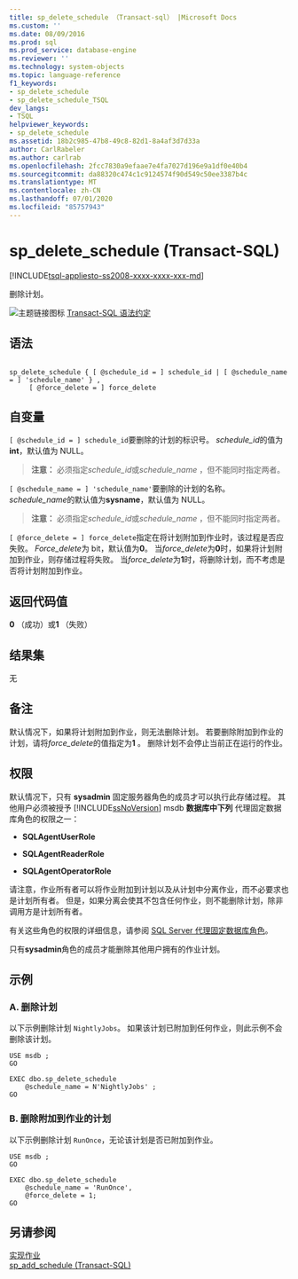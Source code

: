 ```yaml
---
title: sp_delete_schedule （Transact-sql） |Microsoft Docs
ms.custom: ''
ms.date: 08/09/2016
ms.prod: sql
ms.prod_service: database-engine
ms.reviewer: ''
ms.technology: system-objects
ms.topic: language-reference
f1_keywords:
- sp_delete_schedule
- sp_delete_schedule_TSQL
dev_langs:
- TSQL
helpviewer_keywords:
- sp_delete_schedule
ms.assetid: 18b2c985-47b8-49c8-82d1-8a4af3d7d33a
author: CarlRabeler
ms.author: carlrab
ms.openlocfilehash: 2fcc7830a9efaae7e4fa7027d196e9a1df0e40b4
ms.sourcegitcommit: da88320c474c1c9124574f90d549c50ee3387b4c
ms.translationtype: MT
ms.contentlocale: zh-CN
ms.lasthandoff: 07/01/2020
ms.locfileid: "85757943"
---
```

# <a name="sp_delete_schedule-transact-sql"></a>sp_delete_schedule (Transact-SQL)
[!INCLUDE[tsql-appliesto-ss2008-xxxx-xxxx-xxx-md](../../includes/applies-to-version/sqlserver.md)]

  删除计划。  
 
 ![主题链接图标](../../database-engine/configure-windows/media/topic-link.gif "“主题链接”图标") [Transact-SQL 语法约定](../../t-sql/language-elements/transact-sql-syntax-conventions-transact-sql.md)  
  
## <a name="syntax"></a>语法  
  
```  
  
sp_delete_schedule { [ @schedule_id = ] schedule_id | [ @schedule_name = ] 'schedule_name' } ,  
     [ @force_delete = ] force_delete  
```  
  
## <a name="arguments"></a>自变量  
`[ @schedule_id = ] schedule_id`要删除的计划的标识号。 *schedule_id*的值为**int**，默认值为 NULL。  
  
> **注意：** 必须指定*schedule_id*或*schedule_name* ，但不能同时指定两者。  
  
`[ @schedule_name = ] 'schedule_name'`要删除的计划的名称。 *schedule_name*的默认值为**sysname**，默认值为 NULL。  
  
> **注意：** 必须指定*schedule_id*或*schedule_name* ，但不能同时指定两者。  
  
`[ @force_delete = ] force_delete`指定在将计划附加到作业时，该过程是否应失败。 *Force_delete*为 bit，默认值为**0**。 当*force_delete*为**0**时，如果将计划附加到作业，则存储过程将失败。 当*force_delete*为**1**时，将删除计划，而不考虑是否将计划附加到作业。  
  
## <a name="return-code-values"></a>返回代码值  
 **0** （成功）或**1** （失败）  
  
## <a name="result-sets"></a>结果集  
 无  
  
## <a name="remarks"></a>备注  
 默认情况下，如果将计划附加到作业，则无法删除计划。 若要删除附加到作业的计划，请将*force_delete*的值指定为**1** 。 删除计划不会停止当前正在运行的作业。  
  
## <a name="permissions"></a>权限  
 默认情况下，只有 **sysadmin** 固定服务器角色的成员才可以执行此存储过程。 其他用户必须被授予 [!INCLUDE[ssNoVersion](../../includes/ssnoversion-md.md)] msdb **数据库中下列** 代理固定数据库角色的权限之一：  
  
-   **SQLAgentUserRole**  
  
-   **SQLAgentReaderRole**  
  
-   **SQLAgentOperatorRole**  
  
 请注意，作业所有者可以将作业附加到计划以及从计划中分离作业，而不必要求也是计划所有者。 但是，如果分离会使其不包含任何作业，则不能删除计划，除非调用方是计划所有者。  
  
 有关这些角色的权限的详细信息，请参阅 [SQL Server 代理固定数据库角色](../../ssms/agent/sql-server-agent-fixed-database-roles.md)。  
  
 只有**sysadmin**角色的成员才能删除其他用户拥有的作业计划。  
  
## <a name="examples"></a>示例  
  
### <a name="a-deleting-a-schedule"></a>A. 删除计划  
 以下示例删除计划 `NightlyJobs`。 如果该计划已附加到任何作业，则此示例不会删除该计划。  
  
```  
USE msdb ;  
GO  
  
EXEC dbo.sp_delete_schedule  
    @schedule_name = N'NightlyJobs' ;  
GO  
```  
  
### <a name="b-deleting-a-schedule-attached-to-a-job"></a>B. 删除附加到作业的计划  
 以下示例删除计划 `RunOnce`，无论该计划是否已附加到作业。  
  
```  
USE msdb ;  
GO  
  
EXEC dbo.sp_delete_schedule  
    @schedule_name = 'RunOnce',  
    @force_delete = 1;  
GO  
```  
  
## <a name="see-also"></a>另请参阅  
 [实现作业](../../ssms/agent/implement-jobs.md)   
 [sp_add_schedule (Transact-SQL)](../../relational-databases/system-stored-procedures/sp-add-schedule-transact-sql.md)  
  
  
